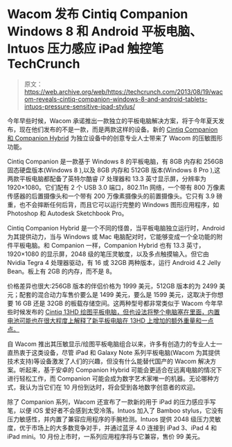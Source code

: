 # Wacom 发布 Cintiq Companion Windows 8 和 Android 平板电脑、Intuos 压力感应 iPad 触控笔 TechCrunch

> 原文：<https://web.archive.org/web/https://techcrunch.com/2013/08/19/wacom-reveals-cintiq-companion-windows-8-and-android-tablets-intuos-pressure-sensitive-ipad-stylus/>

今年早些时候，Wacom 承诺推出一款独立的平板电脑解决方案，将于今年夏天发布，现在他们发布的不是一款，而是两款这样的设备。新的 [Cintiq Companion 和 Companion Hybrid](https://web.archive.org/web/20230129235823/http://cintiqcompanion.wacom.com/) 为独立设备中的创意专业人士带来了 Wacom 的压敏图形功能。

Cintiq Companion 是一款基于 Windows 8 的平板电脑，有 8GB 内存和 256GB 固态硬盘版本(Windows 8 ),以及 8GB 内存和 512GB 版本(Windows 8 Pro ),这两款平板电脑都配备了英特尔酷睿 i7 处理器和 13.3 英寸显示屏，分辨率为 1920×1080。它们配有 2 个 USB 3.0 端口，802.11n 网络，一个带有 800 万像素传感器的后置摄像头和一个带有 200 万像素摄像头的前置摄像头。它只有 3.9 磅重，也不会摔断任何后背，而且它可以运行完整的 Windows 图形应用程序，如 Photoshop 和 Autodesk Sketchbook Pro。

Cintiq Companion Hybrid 是一个不同的怪兽，当平板电脑独立运行时，Android 为其提供动力，当与 Windows 或 Mac 电脑配对时，它能够变成一个全功能的附件平板电脑。和 Companion 一样，Companion Hybrid 也有 13.3 英寸，1920×1080 的显示屏，2048 级的笔压灵敏度，以及多点触摸输入。但它由 Nvidia Tegra 4 处理器驱动，有 16 或 32GB 两种版本，运行 Android 4.2 Jelly Bean。板上有 2GB 的内存，而不是 8。

价格差异也很大:256GB 版本的伴侣价格为 1999 美元，512GB 版本的为 2499 美元；配套的混合动力车售价要么是 1499 美元，要么是 1599 美元，这取决于你想要 16 GB 还是 32GB 的板载存储空间。这两种型号都非常类似于 Wacom 今年早些时候发布的 [Cintiq 13HD 绘图平板电脑，但也设法将整个电脑塞在里面，内置电池可能也在很大程度上解释了新平板电脑在 13HD 上增加的额外重量和一点点。](https://web.archive.org/web/20230129235823/https://techcrunch.com/2013/05/08/wacoms-cintiq-13hd-is-a-whole-lot-of-drawing-tablet-packed-into-a-smart-little-package/ "Wacom’s Cintiq 13HD Is A Whole Lot Of Drawing Tablet Packed Into A Smart Little Package")

自 Wacom 推出其压敏显示/绘图平板电脑组合以来，许多有创造力的专业人士一直热衷于这类设备，尽管 iPad 和 Galaxy Note 系列平板电脑(Wacom 为其提供技术支持)等设备激发了人们的兴趣，但没有什么能替代国产的 Wacom 解决方案。听起来，基于安卓的 Companion Hybrid 可能会更适合在远离电脑的情况下进行轻松工作，而 Companion 可能会成为数字艺术家唯一的机器。无论哪种方式，我认为当它们在 10 月份到达时，将会受到各地数字创意者的欢迎。

除了 Companion 系列，Wacom 还宣布了一款新的用于 iPad 的压力感应手写笔，以便 iOS 爱好者不会感到太受冷落。Intuos 加入了 Bamboo stylus，它没有压力敏感性，并内置了兼容应用程序的手腕检测。Intuos 提供 2048 级压力灵敏度，优于市场上的大多数竞争对手，并通过蓝牙 4.0 连接到 iPad 3、iPad 4 和 iPad mini。10 月份上市时，一系列应用程序将与它兼容，售价 99 美元。